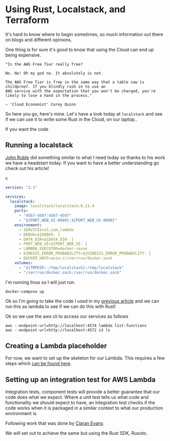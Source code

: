 # Using Rust, Localstack, and Terraform

It's hard to know where to begin sometimes, so much information out there on blogs and different opinions.

One thing is for sure it's good to know that using the Cloud can end up being expensive.

    "Is the AWS Free Tier really free?
    
    No. No! Oh my god no. It absolutely is not.

    The AWS Free Tier is free in the same way that a table saw is childproof. If you blindly rush in to use an 
    AWS service with the expectation that you won't be charged, you're likely to lose a hand in the process."

    — 'Cloud Economist' Corey Quinn


So here you go, here's mine. Let's have a look today at `localstack` and see if we can use it to write some Rust in the Cloud, on our laptop..

If you want the code 

## Running a localstack

[John Ruble](https://spin.atomicobject.com/2020/02/03/localstack-terraform-circleci/) did something similar to what I need today so thanks to 
his work we have a headstart today. If you want to have a better understanding go check out his article!

c

``` yaml
version: "2.1"

services:
  localstack:
    image: localstack/localstack:0.11.4
    ports:
      - "4567-4597:4567-4597"
      - "${PORT_WEB_UI-8080}:${PORT_WEB_UI-8080}"
    environment:
      - SERVICES=s3,iam,lambda
      - DEBUG=${DEBUG- }
      - DATA_DIR=${DATA_DIR- }
      - PORT_WEB_UI=${PORT_WEB_UI- }
      - LAMBDA_EXECUTOR=docker-reuse
      - KINESIS_ERROR_PROBABILITY=${KINESIS_ERROR_PROBABILITY- }
      - DOCKER_HOST=unix:///var/run/docker.sock
    volumes:
      - "${TMPDIR:-/tmp/localstack}:/tmp/localstack"
      - "/var/run/docker.sock:/var/run/docker.sock"
```

I'm running linux so I will just run.

``` bash
docker-compose up
```

Ok so I'm going to take the code I used in my [previous article](https://davidmaceachern.com/posts/collecting-data-from-an-api) and 
we can run this as lambda to see if we can do this with Rust!

Ok so we use the aws cli to access our services as follows

```
aws --endpoint-url=http://localhost:4574 lambda list-functions
aws --endpoint-url=http://localhost:4572 s3 ls
```

## Creating a Lambda placeholder

For now, we want to set up the skeleton for our Lambda. This requires a few steps which 
[can be found here](https://aws.amazon.com/blogs/opensource/rust-runtime-for-aws-lambda/).




## Setting up an integration test for AWS Lambda

Integration tests, component tests will provide a better guarantee that our code does what we expect. Where a unit test tells us
what code and functionality we should expect to have, an integration test checks if the code works when it is packaged in a similar context
to what our production environment is.

Following work that was done by [Ciaran Evans](https://medium.com/uk-hydrographic-office/developing-and-testing-lambdas-with-pytest-and-localstack-21a111b7f6e8)

We will set out to achieve the same but using the Rust SDK, Rusoto.


###

###
